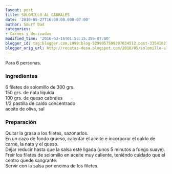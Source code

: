 ```yaml
---
layout: post
title: SOLOMILLO AL CABRALES
date: '2010-05-27T16:00:00.000-07:00'
author: Smurf Dad
categories:
- Carnes y derivados
modified_time: '2016-03-16T01:53:15.386-07:00'
blogger_id: tag:blogger.com,1999:blog-5299957599287034512.post-3354182179097828488
blogger_orig_url: http://recetas-desa.blogspot.com/2010/05/solomillo-al-cabrales.html
---
```


Para 6 personas.<br><h3>Ingredientes</h3><p>6 filetes de solomillo de 300 grs.<br/>150 grs. de nata l&iacute;quida<br/>100 grs. de queso cabrales<br/>1/2 pastilla de caldo concentrado<br/>aceite de oliva, sal</p><h3>Preparaci&oacute;n</h3><p>Quitar la grasa a los filetes, sazonarlos.<br/>En un cazo de fondo grueso, calentar el aceite e incorporar el caldo de carne, la nata y el queso.<br/>Dejar reducir hasta que la salsa est&eacute; ligada (unos 5 minutos a fuego suave).<br/>Fre&iacute;r los filetes de solomillo en aceite muy caliente, teni&eacute;ndo cuidado que el centro quede sangrante.<br/>Servir con la salsa por encima de los filetes.</p>